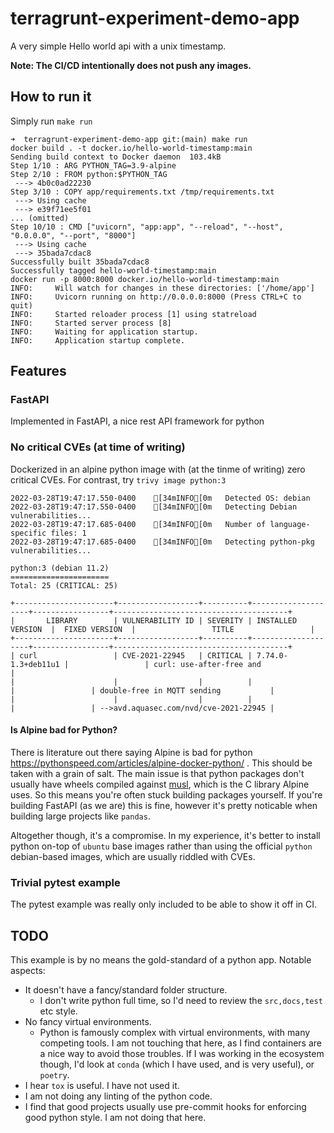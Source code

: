 # terragrunt-experiment-demo-app

A very simple Hello world api with a unix timestamp.

**Note: The CI/CD intentionally does not push any images.**

## How to run it

Simply run `make run`

```
➜  terragrunt-experiment-demo-app git:(main) make run
docker build . -t docker.io/hello-world-timestamp:main
Sending build context to Docker daemon  103.4kB
Step 1/10 : ARG PYTHON_TAG=3.9-alpine
Step 2/10 : FROM python:$PYTHON_TAG
 ---> 4b0c0ad22230
Step 3/10 : COPY app/requirements.txt /tmp/requirements.txt
 ---> Using cache
 ---> e39f71ee5f01
... (omitted)
Step 10/10 : CMD ["uvicorn", "app:app", "--reload", "--host", "0.0.0.0", "--port", "8000"]
 ---> Using cache
 ---> 35bada7cdac8
Successfully built 35bada7cdac8
Successfully tagged hello-world-timestamp:main
docker run -p 8000:8000 docker.io/hello-world-timestamp:main
INFO:     Will watch for changes in these directories: ['/home/app']
INFO:     Uvicorn running on http://0.0.0.0:8000 (Press CTRL+C to quit)
INFO:     Started reloader process [1] using statreload
INFO:     Started server process [8]
INFO:     Waiting for application startup.
INFO:     Application startup complete.
```

## Features

### FastAPI

Implemented in FastAPI, a nice rest API framework for python

### No critical CVEs (at time of writing)

Dockerized in an alpine python image with (at the tinme of writing) zero critical CVEs. For contrast, try `trivy image python:3`

```
2022-03-28T19:47:17.550-0400	[34mINFO[0m	Detected OS: debian
2022-03-28T19:47:17.550-0400	[34mINFO[0m	Detecting Debian vulnerabilities...
2022-03-28T19:47:17.685-0400	[34mINFO[0m	Number of language-specific files: 1
2022-03-28T19:47:17.685-0400	[34mINFO[0m	Detecting python-pkg vulnerabilities...

python:3 (debian 11.2)
======================
Total: 25 (CRITICAL: 25)

+----------------------+------------------+----------+--------------------+-----------------+---------------------------------------+
|       LIBRARY        | VULNERABILITY ID | SEVERITY | INSTALLED VERSION  |  FIXED VERSION  |                 TITLE                 |
+----------------------+------------------+----------+--------------------+-----------------+---------------------------------------+
| curl                 | CVE-2021-22945   | CRITICAL | 7.74.0-1.3+deb11u1 |                 | curl: use-after-free and              |
|                      |                  |          |                    |                 | double-free in MQTT sending           |
|                      |                  |          |                    |                 | -->avd.aquasec.com/nvd/cve-2021-22945 |
```

#### Is Alpine bad for Python?

There is literature out there saying Alpine is bad for python https://pythonspeed.com/articles/alpine-docker-python/ . This should be taken with a grain of salt. The main issue is that python packages don't usually have wheels compiled against [musl](https://musl.libc.org/), which is the C library Alpine uses. So this means you're often stuck building packages yourself. If you're building FastAPI (as we are) this is fine, however it's pretty noticable when building large projects like `pandas`.

Altogether though, it's a compromise. In my experience, it's better to install python on-top of `ubuntu` base images rather than using the official `python` debian-based images, which are usually riddled with CVEs.

### Trivial pytest example

The pytest example was really only included to be able to show it off in CI.

## TODO

This example is by no means the gold-standard of a python app. Notable aspects:

- It doesn't have a fancy/standard folder structure.
  + I don't write python full time, so I'd need to review the `src,docs,test` etc style.
- No fancy virtual environments.
  + Python is famously complex with virtual environments, with many competing tools. I am not touching that here, as I find containers are a nice way to avoid those troubles. If I was working in the ecosystem though, I'd look at `conda` (which I have used, and is very useful), or `poetry`.
- I hear `tox` is useful. I have not used it.
- I am not doing any linting of the python code.
- I find that good projects usually use pre-commit hooks for enforcing good python style. I am not doing that here.
